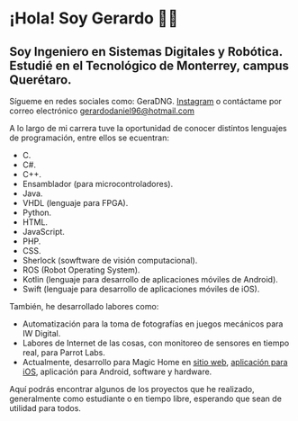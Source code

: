 # ¡Hola! Soy Gerardo 👨‍💻
## Soy Ingeniero en Sistemas Digitales y Robótica. Estudié en el Tecnológico de Monterrey, campus Querétaro.

Sígueme en redes sociales como: GeraDNG. [Instagram](https://instagram.com/GeraDNG) o contáctame por correo electrónico gerardodaniel96@hotmail.com


A lo largo de mi carrera tuve la oportunidad de conocer distintos lenguajes de programación, entre ellos se ecuentran:
* C.
* C#.
* C++.
* Ensamblador (para microcontroladores).
* Java.
* VHDL (lenguaje para FPGA).
* Python.
* HTML.
* JavaScript.
* PHP.
* CSS.
* Sherlock (sowftware de visión computacional).
* ROS (Robot Operating System).
* Kotlin (lenguaje para desarrollo de aplicaciones móviles de Android).
* Swift (lenguaje para desarrollo de aplicaciones móviles de iOS).


También, he desarrollado labores como:
* Automatización para la toma de fotografías en juegos mecánicos para IW Digital.
* Labores de Internet de las cosas, con monitoreo de sensores en tiempo real, para Parrot Labs.
* Actualmente, desarrollo para Magic Home en [sitio web](https://magichome.app/), [aplicación para iOS](https://apps.apple.com/us/app/magic-home/id1545881657), aplicación para Android, software y hardware.


Aquí podrás encontrar algunos de los proyectos que he realizado, generalmente como estudiante o en tiempo libre, esperando que sean de utilidad para todos.
